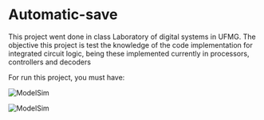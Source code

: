 # Automatic-save

<p>This project went done in class Laboratory of digital systems in UFMG. The objective this project is test the knowledge of the code implementation  for integrated circuit logic, being these implemented currently in processors, controllers and decoders</p>
<br\>
<p> For run this project, you must have: </p>

![ModelSim](https://maker-hub.georgefox.edu/w/images/thumb/d/da/Modelsim_logo.jpg/261px-Modelsim_logo.jpg)

![ModelSim](https://encrypted-tbn0.gstatic.com/images?q=tbn:ANd9GcQizaqDCX4I9AT4ocG5V8-TXb05wXd8DRukLg&usqp=CAU)



